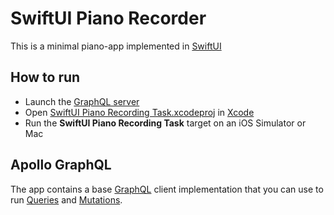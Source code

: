 # SwiftUI Piano Recorder

This is a minimal piano-app implemented in [SwiftUI](https://developer.apple.com/xcode/swiftui/)

## How to run

- Launch the [GraphQL server](../server/README.md)
- Open [SwiftUI Piano Recording Task.xcodeproj](<SwiftUI Piano Recording Task.xcodeproj>) in [Xcode](https://developer.apple.com/xcode/)
- Run the **SwiftUI Piano Recording Task** target on an iOS Simulator or Mac

## Apollo GraphQL

The app contains a base [GraphQL](https://graphql.org) client implementation that you can use to run [Queries](https://www.apollographql.com/docs/react/essentials/queries/) and [Mutations](https://www.apollographql.com/docs/react/essentials/mutations/).
